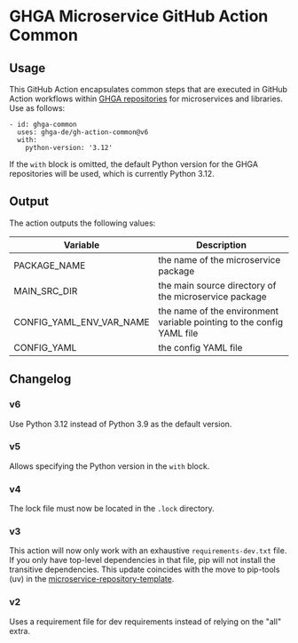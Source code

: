 # GHGA Microservice GitHub Action Common

## Usage

This GitHub Action encapsulates common steps that are executed in GitHub Action workflows within [GHGA repositories](https://github.com/orgs/ghga-de/repositories) for microservices and libraries. Use as follows:

```
- id: ghga-common
  uses: ghga-de/gh-action-common@v6
  with:
    python-version: '3.12'
```

If the `with` block is omitted, the default Python version for the GHGA repositories will be used, which is currently Python 3.12.

## Output

The action outputs the following values:

| Variable | Description |
| --- | --- |
| PACKAGE\_NAME | the name of the microservice package |
| MAIN\_SRC\_DIR | the main source directory of the microservice package |
| CONFIG\_YAML\_ENV\_VAR\_NAME | the name of the environment variable pointing to the config YAML file |
| CONFIG\_YAML | the config YAML file |

## Changelog

### v6

Use Python 3.12 instead of Python 3.9 as the default version.

### v5

Allows specifying the Python version in the `with` block.

### v4

The lock file must now be located in the `.lock` directory.

### v3

This action will now only work with an exhaustive `requirements-dev.txt` file. If you only have top-level dependencies in that file, pip will not install the transitive dependencies. This update coincides with the move to pip-tools (uv) in the [microservice-repository-template](https://github.com/ghga-de/microservice-repository-template).

### v2

Uses a requirement file for dev requirements instead of relying on the "all" extra.
